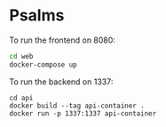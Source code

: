 # Psalms

To run the frontend on 8080:
```bash
cd web
docker-compose up 
```

To run the backend on 1337:
```
cd api
docker build --tag api-container .
docker run -p 1337:1337 api-container
```
